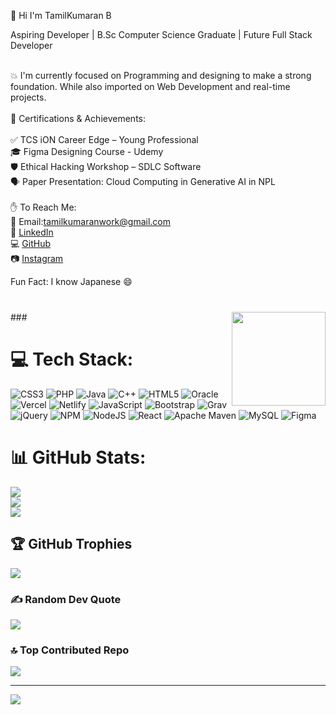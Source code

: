 💫 Hi I'm TamilKumaran B 

Aspiring Developer | B.Sc Computer Science Graduate | Future Full Stack Developer<br><br>

💥 I'm currently focused on Programming and designing to make a  strong foundation. While also imported on  Web Development and  real-time projects.<br><br>
🎯 Certifications & Achievements:<br><br>
✅ TCS iON Career Edge – Young Professional<br>
🎓 Figma  Designing Course - Udemy<br>
🛡️ Ethical Hacking Workshop – SDLC Software<br>
🗣️ Paper Presentation: Cloud Computing in Generative AI in NPL<br><br>
✋ To Reach Me:<br>
📧 Email:tamilkumaranwork@gmail.com<br>
💼 [LinkedIn](https://www.linkedin.com/in/tamilkumaran-b-800939298/)  
💻 [GitHub](https://github.com/Tamil-08)<br>
📷 [Instagram](https://www.instagram.com/heart_hacker_t.k/)<br>

Fun Fact: I know Japanese 😄<br><br>


###
<img align="right" height="150" src="https://media3.giphy.com/media/v1.Y2lkPTc5MGI3NjExNm1zOHIwdDR2OXNuZjltMzZkY3QzMmd6cXg1c2xqcWI2ZmJ2dnFzcCZlcD12MV9pbnRlcm5hbF9naWZfYnlfaWQmY3Q9Zw/QDjpIL6oNCVZ4qzGs7/giphy.gif"  />
###

# 💻 Tech Stack:
![CSS3](https://img.shields.io/badge/css3-%231572B6.svg?style=flat&logo=css3&logoColor=white) ![PHP](https://img.shields.io/badge/php-%23777BB4.svg?style=flat&logo=php&logoColor=white) ![Java](https://img.shields.io/badge/java-%23ED8B00.svg?style=flat&logo=openjdk&logoColor=white) ![C++](https://img.shields.io/badge/c++-%2300599C.svg?style=flat&logo=c%2B%2B&logoColor=white) ![HTML5](https://img.shields.io/badge/html5-%23E34F26.svg?style=flat&logo=html5&logoColor=white) ![Oracle](https://img.shields.io/badge/Oracle-F80000?style=flat&logo=oracle&logoColor=white) ![Vercel](https://img.shields.io/badge/vercel-%23000000.svg?style=flat&logo=vercel&logoColor=white) ![Netlify](https://img.shields.io/badge/netlify-%23000000.svg?style=flat&logo=netlify&logoColor=#00C7B7) ![JavaScript](https://img.shields.io/badge/javascript-%23323330.svg?style=flat&logo=javascript&logoColor=%23F7DF1E) ![Bootstrap](https://img.shields.io/badge/bootstrap-%238511FA.svg?style=flat&logo=bootstrap&logoColor=white) ![Grav](https://img.shields.io/badge/grav-%23FFFFFF.svg?style=flat&logo=grav&logoColor=221E1F) ![jQuery](https://img.shields.io/badge/jquery-%230769AD.svg?style=flat&logo=jquery&logoColor=white) ![NPM](https://img.shields.io/badge/NPM-%23CB3837.svg?style=flat&logo=npm&logoColor=white) ![NodeJS](https://img.shields.io/badge/node.js-6DA55F?style=flat&logo=node.js&logoColor=white) ![React](https://img.shields.io/badge/react-%2320232a.svg?style=flat&logo=react&logoColor=%2361DAFB) ![Apache Maven](https://img.shields.io/badge/Apache%20Maven-C71A36?style=flat&logo=Apache%20Maven&logoColor=white) ![MySQL](https://img.shields.io/badge/mysql-4479A1.svg?style=flat&logo=mysql&logoColor=white) ![Figma](https://img.shields.io/badge/figma-%23F24E1E.svg?style=flat&logo=figma&logoColor=white)
# 📊 GitHub Stats:
![](https://github-readme-stats.vercel.app/api?username=Tamil-08&theme=radical&hide_border=true&include_all_commits=true&count_private=true)<br/>
![](https://nirzak-streak-stats.vercel.app/?user=Tamil-08&theme=radical&hide_border=true)<br/>
![](https://github-readme-stats.vercel.app/api/top-langs/?username=Tamil-08&theme=radical&hide_border=true&include_all_commits=true&count_private=true&layout=compact)

## 🏆 GitHub Trophies
![](https://github-profile-trophy.vercel.app/?username=Tamil-08&theme=radical&no-frame=false&no-bg=true&margin-w=4)

### ✍️ Random Dev Quote
![](https://quotes-github-readme.vercel.app/api?type=horizontal&theme=radical)

### 🔝 Top Contributed Repo
![](https://github-contributor-stats.vercel.app/api?username=Tamil-08&limit=5&theme=dark&combine_all_yearly_contributions=true)

---
[![](https://visitcount.itsvg.in/api?id=Tamil-08&icon=3&color=13)](https://visitcount.itsvg.in)

<!-- Proudly created with GPRM ( https://gprm.itsvg.in ) -->
